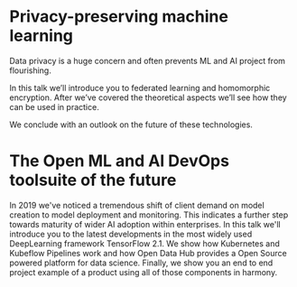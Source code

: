 # Privacy-preserving machine learning
Data privacy is a huge concern and often prevents ML and AI project from flourishing.

In this talk we’ll introduce you to federated learning and homomorphic encryption. After we’ve covered the theoretical aspects we’ll see
how they can be used in practice. 

We conclude with an outlook on the future of these technologies.

# The Open ML and AI DevOps toolsuite of the future
 
In 2019 we've noticed a tremendous shift of client demand on model creation to model deployment and monitoring. This indicates a further step towards maturity of wider AI adoption within enterprises. In this talk we'll introduce you to the latest developments in the most widely used DeepLearning framework TensorFlow 2.1. We show how Kubernetes and Kubeflow Pipelines work and how Open Data Hub provides a Open Source powered platform for data science. Finally, we show you an end to end project example of a product using all of those components in harmony.
